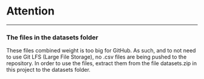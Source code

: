 # Attention
___
### The files in the datasets folder 

These files combined weight is too big for GitHub. As such, and to not need to use Git LFS (Large File Storage), no .csv files are being pushed to the repository. In order to use the files, extract them from the file datasets.zip in this project to the datasets folder. 
